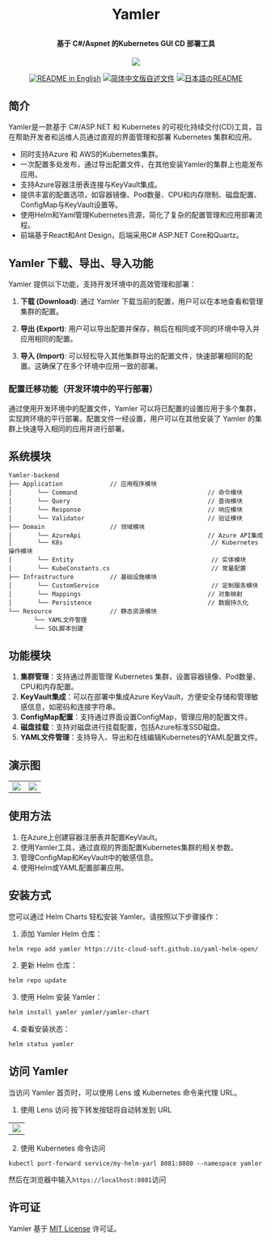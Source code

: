 <p align="center">

[//]: # (	<img alt="logo" src="https://oscimg.oschina.net/oscnet/up-b99b286755aef70355a7084753f89cdb7c9.png">)
</p>
<h1 align="center" style="margin: 30px 0 30px; font-weight: bold;">Yamler</h1>
<h4 align="center">基于 C#/Aspnet 的Kubernetes GUI CD 部署工具</h4>
<p align="center">
	<a href="https://gitee.com/y_project/RuoYi-Cloud/blob/master/LICENSE"><img src="https://img.shields.io/github/license/mashape/apistatus.svg"></a>
</p>
<p align="center">
  <a href="./README.md"><img alt="README in English" src="https://img.shields.io/badge/English-d9d9d9"></a>
  <a href="./README_CN.md"><img alt="简体中文版自述文件" src="https://img.shields.io/badge/简体中文-d9d9d9"></a>
  <a href="./README_JA.md"><img alt="日本語のREADME" src="https://img.shields.io/badge/日本語-d9d9d9"></a>
</p>

## 简介

Yamler是一款基于 C#/ASP.NET 和 Kubernetes 的可视化持续交付(CD)工具，旨在帮助开发者和运维人员通过直观的界面管理和部署 Kubernetes 集群和应用。
* 同时支持Azure 和 AWS的Kubernetes集群。
* 一次配置多处发布，通过导出配置文件，在其他安装Yamler的集群上也能发布应用。
* 支持Azure容器注册表连接与KeyVault集成。
* 提供丰富的配置选项，如容器镜像、Pod数量、CPU和内存限制、磁盘配置、ConfigMap与KeyVault设置等。
* 使用Helm和Yaml管理Kubernetes资源，简化了复杂的配置管理和应用部署流程。
* 前端基于React和Ant Design，后端采用C# ASP.NET Core和Quartz。
## Yamler 下载、导出、导入功能

Yamler 提供以下功能，支持开发环境中的高效管理和部署：

1. **下载 (Download)**:
   通过 Yamler 下载当前的配置，用户可以在本地查看和管理集群的配置。

2. **导出 (Export)**:
   用户可以导出配置并保存，稍后在相同或不同的环境中导入并应用相同的配置。

3. **导入 (Import)**:
   可以轻松导入其他集群导出的配置文件，快速部署相同的配置。这确保了在多个环境中应用一致的部署。

### 配置迁移功能（开发环境中的平行部署）

通过使用开发环境中的配置文件，Yamler 可以将已配置的设置应用于多个集群，实现跨环境的平行部署。配置文件一经设置，用户可以在其他安装了 Yamler 的集群上快速导入相同的应用并进行部署。
## 系统模块

~~~
Yamler-backend  
├── Application             // 应用程序模块
│       └── Command                                    // 命令模块 
│       └── Query                                      // 查询模块 
│       └── Response                                   // 响应模块 
│       └── Validator                                  // 验证模块 
├── Domain                  // 领域模块
│       └── AzureApi                                   // Azure API集成
│       └── K8s                                         // Kubernetes操作模块
│       └── Entity                                      // 实体模块
│       └── KubeConstants.cs                            // 常量配置
├── Infrastructure          // 基础设施模块
│       └── CustomService                               // 定制服务模块
│       └── Mappings                                   // 对象映射
│       └── Persistence                                // 数据持久化
└── Resource                // 静态资源模块
       └── YAML文件管理
       └── SQL脚本创建
~~~

## 功能模块

1. **集群管理**：支持通过界面管理 Kubernetes 集群，设置容器镜像、Pod数量、CPU和内存配置。
2. **KeyVault集成**：可以在部署中集成Azure KeyVault，方便安全存储和管理敏感信息，如密码和连接字符串。
3. **ConfigMap配置**：支持通过界面设置ConfigMap，管理应用的配置文件。
4. **磁盘挂载**：支持对磁盘进行挂载配置，包括Azure标准SSD磁盘。
5. **YAML文件管理**：支持导入、导出和在线编辑Kubernetes的YAML配置文件。

## 演示图
<table>
    <tr>
        <td><img src="https://itc-cloud-soft.github.io/doc-open/img/yamler/yamler_cn1.png"/></td>
        <td><img src="https://itc-cloud-soft.github.io/doc-open/img/yamler/yamler_cn2.png"/></td>
    </tr>
</table>

## 使用方法

1. 在Azure上创建容器注册表并配置KeyVault。
2. 使用Yamler工具，通过直观的界面配置Kubernetes集群的相关参数。
3. 管理ConfigMap和KeyVault中的敏感信息。
4. 使用Helm或YAML配置部署应用。
## 安装方式

您可以通过 Helm Charts 轻松安装 Yamler。请按照以下步骤操作：

1. 添加 Yamler Helm 仓库：
```bash
helm repo add yamler https://itc-cloud-soft.github.io/yaml-helm-open/
```
2. 更新 Helm 仓库：
```bash
helm repo update
```
3. 使用 Helm 安装 Yamler：
```bash
helm install yamler yamler/yamler-chart
```
4. 查看安装状态：
```bash
helm status yamler
```
## 访问 Yamler
当访问 Yamler 首页时，可以使用 Lens 或 Kubernetes 命令来代理 URL。

1. 使用 Lens 访问
按下转发按钮将自动转发到 URL
<table> <tr> <td><img src="https://itc-cloud-soft.github.io/doc-open/img/yamler/yamler_lens.png"/></td> </tr> </table>

2. 使用 Kubernetes 命令访问
```shell
kubectl port-forward service/my-helm-yarl 8081:8080 --namespace yamler
```
然后在浏览器中输入`https://localhost:8081`访问
## 许可证

Yamler 基于 [MIT License](LICENSE) 许可证。